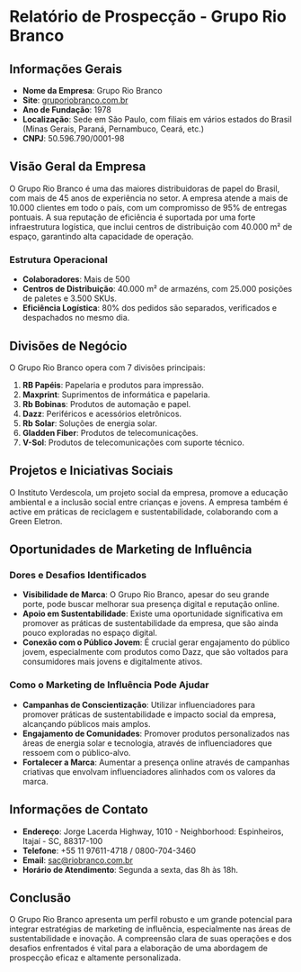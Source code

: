 # Relatório de Prospecção - Grupo Rio Branco

## Informações Gerais
- **Nome da Empresa**: Grupo Rio Branco
- **Site**: [gruporiobranco.com.br](http://www.gruporiobranco.com.br)
- **Ano de Fundação**: 1978
- **Localização**: Sede em São Paulo, com filiais em vários estados do Brasil (Minas Gerais, Paraná, Pernambuco, Ceará, etc.)
- **CNPJ**: 50.596.790/0001-98

## Visão Geral da Empresa
O Grupo Rio Branco é uma das maiores distribuidoras de papel do Brasil, com mais de 45 anos de experiência no setor. A empresa atende a mais de 10.000 clientes em todo o país, com um compromisso de 95% de entregas pontuais. A sua reputação de eficiência é suportada por uma forte infraestrutura logística, que inclui centros de distribuição com 40.000 m² de espaço, garantindo alta capacidade de operação.

### Estrutura Operacional
- **Colaboradores**: Mais de 500
- **Centros de Distribuição**: 40.000 m² de armazéns, com 25.000 posições de paletes e 3.500 SKUs.
- **Eficiência Logística**: 80% dos pedidos são separados, verificados e despachados no mesmo dia.

## Divisões de Negócio
O Grupo Rio Branco opera com 7 divisões principais:
1. **RB Papéis**: Papelaria e produtos para impressão.
2. **Maxprint**: Suprimentos de informática e papelaria.
3. **Rb Bobinas**: Produtos de automação e papel.
4. **Dazz**: Periféricos e acessórios eletrônicos.
5. **Rb Solar**: Soluções de energia solar.
6. **Gladden Fiber**: Produtos de telecomunicações.
7. **V-Sol**: Produtos de telecomunicações com suporte técnico.

## Projetos e Iniciativas Sociais
O Instituto Verdescola, um projeto social da empresa, promove a educação ambiental e a inclusão social entre crianças e jovens. A empresa também é active em práticas de reciclagem e sustentabilidade, colaborando com a Green Eletron.

## Oportunidades de Marketing de Influência

### Dores e Desafios Identificados
- **Visibilidade de Marca**: O Grupo Rio Branco, apesar do seu grande porte, pode buscar melhorar sua presença digital e reputação online.
- **Apoio em Sustentabilidade**: Existe uma oportunidade significativa em promover as práticas de sustentabilidade da empresa, que são ainda pouco exploradas no espaço digital.
- **Conexão com o Público Jovem**: É crucial gerar engajamento do público jovem, especialmente com produtos como Dazz, que são voltados para consumidores mais jovens e digitalmente ativos.

### Como o Marketing de Influência Pode Ajudar
- **Campanhas de Conscientização**: Utilizar influenciadores para promover práticas de sustentabilidade e impacto social da empresa, alcançando públicos mais amplos.
- **Engajamento de Comunidades**: Promover produtos personalizados nas áreas de energia solar e tecnologia, através de influenciadores que ressoem com o público-alvo.
- **Fortalecer a Marca**: Aumentar a presença online através de campanhas criativas que envolvam influenciadores alinhados com os valores da marca.

## Informações de Contato
- **Endereço**: Jorge Lacerda Highway, 1010 - Neighborhood: Espinheiros, Itajaí - SC, 88317-100
- **Telefone**: +55 11 97611-4718 / 0800-704-3460
- **Email**: sac@riobranco.com.br
- **Horário de Atendimento**: Segunda a sexta, das 8h às 18h.

## Conclusão
O Grupo Rio Branco apresenta um perfil robusto e um grande potencial para integrar estratégias de marketing de influência, especialmente nas áreas de sustentabilidade e inovação. A compreensão clara de suas operações e dos desafios enfrentados é vital para a elaboração de uma abordagem de prospecção eficaz e altamente personalizada.